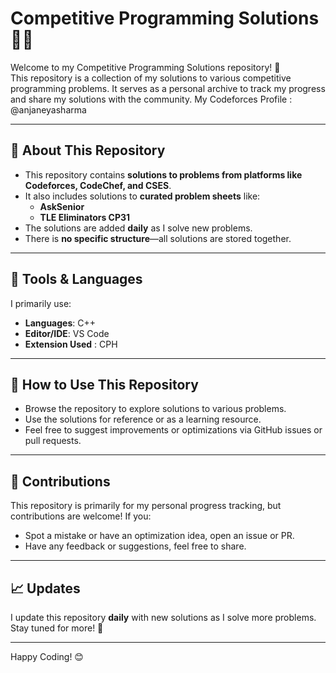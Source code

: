 # Competitive Programming Solutions 🧮✨

Welcome to my Competitive Programming Solutions repository! 🚀  
This repository is a collection of my solutions to various competitive programming problems. It serves as a personal archive to track my progress and share my solutions with the community.
My Codeforces Profile : @anjaneyasharma

---

## 📝 About This Repository

- This repository contains **solutions to problems from platforms like Codeforces, CodeChef, and CSES**.  
- It also includes solutions to **curated problem sheets** like:
  - **AskSenior**
  - **TLE Eliminators CP31**
- The solutions are added **daily** as I solve new problems.  
- There is **no specific structure**—all solutions are stored together.

---

## 🔧 Tools & Languages

I primarily use:
- **Languages**: C++
- **Editor/IDE**: VS Code
- **Extension Used** : CPH

---

## 🌟 How to Use This Repository

- Browse the repository to explore solutions to various problems.
- Use the solutions for reference or as a learning resource.
- Feel free to suggest improvements or optimizations via GitHub issues or pull requests.

---

## 🤝 Contributions

This repository is primarily for my personal progress tracking, but contributions are welcome! If you:
- Spot a mistake or have an optimization idea, open an issue or PR.
- Have any feedback or suggestions, feel free to share.

---

## 📈 Updates

I update this repository **daily** with new solutions as I solve more problems. Stay tuned for more! 🚀

---

Happy Coding! 😊  
